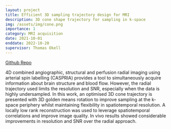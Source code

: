 ```yaml
---
layout: project
title: Efficient 3D sampling trajectory design for MRI
description: 3D cone shape trajectory for sampling in k-space
img: /assets/img/cone.png
importance: 1
category: MRI acquisition
date: 2021-10-01
enddate: 2022-10-20
supervisor: Thomas Okell
---
```


[Github Repo](https://github.com/Michaelsqj/TrajectoryDesign)

4D combined angiographic, structural and perfusion radial imaging using arterial spin labelling (CASPRIA) provides a tool to simultaneously acquire information about brain structure and blood flow. However, the radial trajectory used limits the resolution and SNR, especially when the data is highly undersampled. In this work, an optimised 3D cone trajectory is presented with 3D golden means rotation to improve sampling at the k-space periphery whilst maintaining flexibility in spatiotemporal resolution. A locally low rank reconstruction was used to leverage spatiotemporal correlations and improve image quality. In vivo results showed considerable improvements in resolution and SNR over the radial approach.